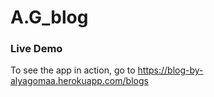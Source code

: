 # A.G_blog
<h3>Live Demo</h3>
<p>To see the app in action, go to <a href="https://blog-by-alyagomaa.herokuapp.com/blogs">https://blog-by-alyagomaa.herokuapp.com/blogs</a></p>
